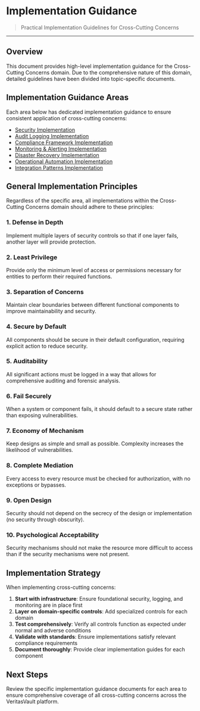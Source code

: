 # Implementation Guidance

> Practical Implementation Guidelines for Cross-Cutting Concerns

---

## Overview

This document provides high-level implementation guidance for the Cross-Cutting Concerns domain. Due to the comprehensive nature of this domain, detailed guidelines have been divided into topic-specific documents.

## Implementation Guidance Areas

Each area below has dedicated implementation guidance to ensure consistent application of cross-cutting concerns:

* [Security Implementation](./implementation-guidance/security.md)
* [Audit Logging Implementation](./implementation-guidance/audit.md)
* [Compliance Framework Implementation](./implementation-guidance/compliance.md)
* [Monitoring & Alerting Implementation](./implementation-guidance/monitoring.md)
* [Disaster Recovery Implementation](./implementation-guidance/dr.md)
* [Operational Automation Implementation](./implementation-guidance/automation.md)
* [Integration Patterns Implementation](./implementation-guidance/integration.md)

## General Implementation Principles

Regardless of the specific area, all implementations within the Cross-Cutting Concerns domain should adhere to these principles:

### 1. Defense in Depth

Implement multiple layers of security controls so that if one layer fails, another layer will provide protection.

### 2. Least Privilege

Provide only the minimum level of access or permissions necessary for entities to perform their required functions.

### 3. Separation of Concerns

Maintain clear boundaries between different functional components to improve maintainability and security.

### 4. Secure by Default

All components should be secure in their default configuration, requiring explicit action to reduce security.

### 5. Auditability

All significant actions must be logged in a way that allows for comprehensive auditing and forensic analysis.

### 6. Fail Securely

When a system or component fails, it should default to a secure state rather than exposing vulnerabilities.

### 7. Economy of Mechanism

Keep designs as simple and small as possible. Complexity increases the likelihood of vulnerabilities.

### 8. Complete Mediation

Every access to every resource must be checked for authorization, with no exceptions or bypasses.

### 9. Open Design

Security should not depend on the secrecy of the design or implementation (no security through obscurity).

### 10. Psychological Acceptability

Security mechanisms should not make the resource more difficult to access than if the security mechanisms were not present.

## Implementation Strategy

When implementing cross-cutting concerns:

1. **Start with infrastructure**: Ensure foundational security, logging, and monitoring are in place first
2. **Layer on domain-specific controls**: Add specialized controls for each domain
3. **Test comprehensively**: Verify all controls function as expected under normal and adverse conditions
4. **Validate with standards**: Ensure implementations satisfy relevant compliance requirements
5. **Document thoroughly**: Provide clear implementation guides for each component

## Next Steps

Review the specific implementation guidance documents for each area to ensure comprehensive coverage of all cross-cutting concerns across the VeritasVault platform.